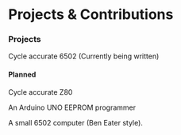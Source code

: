 # Projects & Contributions

### Projects

Cycle accurate 6502 (Currently being written)




#### Planned
Cycle accurate Z80

An Arduino UNO EEPROM programmer

A small 6502 computer (Ben Eater style).
